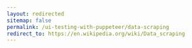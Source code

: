 ```yaml
---
layout: redirected
sitemap: false
permalink: /ui-testing-with-puppeteer/data-scraping
redirect_to: https://en.wikipedia.org/wiki/Data_scraping
---
```


